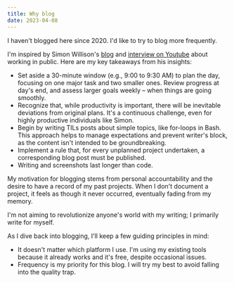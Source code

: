 ```yaml
---
title: Why blog
date: 2023-04-08
---
```


I haven't blogged here since 2020. I'd like to try to blog more frequently.

I'm inspired by Simon Willison's [blog](https://simonwillison.net/2023/Apr/8/working-in-public/) and [interview on Youtube](https://youtu.be/Rnz3uJw1DNo?t=2276) about working in public. Here are my key takeaways from his insights:

* Set aside a 30-minute window (e.g., 9:00 to 9:30 AM) to plan the day, focusing on one major task and two smaller ones. Review progress at day's end, and assess larger goals weekly – when things are going smoothly.
* Recognize that, while productivity is important, there will be inevitable deviations from original plans. It's a continuous challenge, even for highly productive individuals like Simon.
* Begin by writing TILs posts about simple topics, like for-loops in Bash. This approach helps to manage expectations and prevent writer's block, as the content isn't intended to be groundbreaking.
* Implement a rule that, for every unplanned project undertaken, a corresponding blog post must be published.
* Writing and screenshots last longer than code.

My motivation for blogging stems from personal accountability and the desire to have a record of my past projects. When I don't document a project, it feels as though it never occurred, eventually fading from my memory.

I'm not aiming to revolutionize anyone's world with my writing; I primarily write for myself.

As I dive back into blogging, I'll keep a few guiding principles in mind:

* It doesn't matter which platform I use. I'm using my existing tools because it already works and it's free, despite occasional issues.
* Frequency is my priority for this blog. I will try my best to avoid falling into the quality trap.